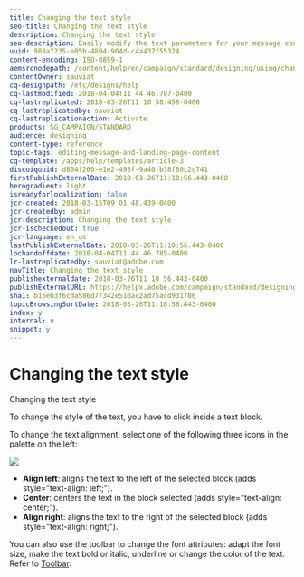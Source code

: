 ```yaml
---
title: Changing the text style
seo-title: Changing the text style
description: Changing the text style
seo-description: Easily modify the text parameters for your message content.
uuid: 988a7235-e05b-4894-904d-c4a437f55324
content-encoding: ISO-8859-1
aemsrcnodepath: /content/help/en/campaign/standard/designing/using/changing-the-text-style
contentOwner: sauviat
cq-designpath: /etc/designs/help
cq-lastmodified: 2018-04-04T11 44 46.787-0400
cq-lastreplicated: 2018-03-26T11 10 58.458-0400
cq-lastreplicatedby: sauviat
cq-lastreplicationaction: Activate
products: SG_CAMPAIGN/STANDARD
audience: designing
content-type: reference
topic-tags: editing-message-and-landing-page-content
cq-template: /apps/help/templates/article-3
discoiquuid: d804f260-e1e2-495f-9a40-b38f80c2c741
firstPublishExternalDate: 2018-03-26T11:10:56.443-0400
herogradient: light
isreadyforlocalization: false
jcr-created: 2018-03-15T09 01 48.439-0400
jcr-createdby: admin
jcr-description: Changing the text style
jcr-ischeckedout: true
jcr-language: en_us
lastPublishExternalDate: 2018-03-26T11:10:56.443-0400
lochandoffdate: 2018-04-04T11 44 46.785-0400
lr-lastreplicatedby: sauviat@adobe.com
navTitle: Changing the text style
publishexternaldate: 2018-03-26T11 10 56.443-0400
publishExternalURL: https://helpx.adobe.com/campaign/standard/designing/using/changing-the-text-style.html
sha1: b1beb3f6cda586d77342e510ac2ad75acd931706
topicBrowsingSortDate: 2018-03-26T11:10:56.443-0400
index: y
internal: n
snippet: y
---
```


# Changing the text style

Changing the text style

To change the style of the text, you have to click inside a text block.

To change the text alignment, select one of the following three icons in the palette on the left:

![](assets/delivery_content_12.png)

* **Align left**: aligns the text to the left of the selected block (adds style="text-align: left;"). 
* **Center**: centers the text in the block selected (adds style="text-align: center;"). 
* **Align right**: aligns the text to the right of the selected block (adds style="text-align: right;").

You can also use the toolbar to change the font attributes: adapt the font size, make the text bold or italic, underline or change the color of the text. Refer to [Toolbar](../../designing/using/content-editor-interface.md#toolbar).
